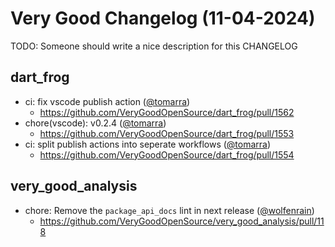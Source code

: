 # Very Good Changelog (11-04-2024)

TODO: Someone should write a nice description for this CHANGELOG

## dart_frog
- ci: fix vscode publish action ([@tomarra](https://github.com/tomarra))
	- https://github.com/VeryGoodOpenSource/dart_frog/pull/1562
- chore(vscode): v0.2.4 ([@tomarra](https://github.com/tomarra))
	- https://github.com/VeryGoodOpenSource/dart_frog/pull/1553
- ci: split publish actions into seperate workflows ([@tomarra](https://github.com/tomarra))
	- https://github.com/VeryGoodOpenSource/dart_frog/pull/1554

## very_good_analysis
- chore: Remove the `package_api_docs` lint in next release ([@wolfenrain](https://github.com/wolfenrain))
	- https://github.com/VeryGoodOpenSource/very_good_analysis/pull/118
